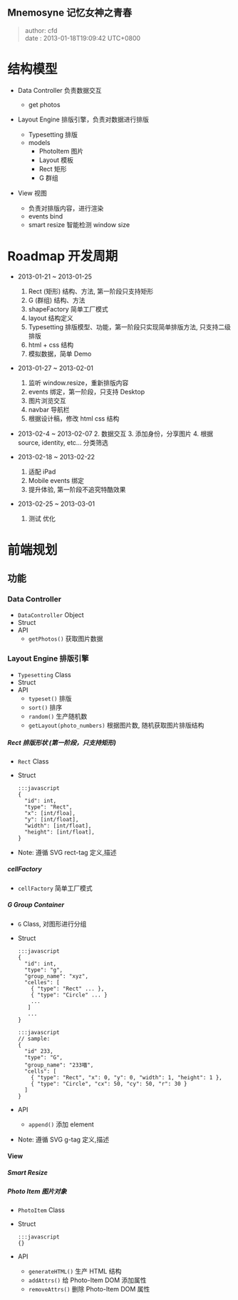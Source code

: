 Mnemosyne 记忆女神之青春
------------------------
> author: cfd   
> date  : 2013-01-18T19:09:42 UTC+0800

# 结构模型
  - Data Controller 负责数据交互
    * get photos

  - Layout Engine 排版引擎，负责对数据进行排版
    * Typesetting 排版
    * models
        * PhotoItem 图片
        * Layout 模板
        * Rect 矩形
        * G 群组

  - View 视图
    * 负责对排版内容，进行渲染
    * events bind
    * smart resize 智能检测 window size

# Roadmap 开发周期
  * 2013-01-21 ~ 2013-01-25
    1. Rect (矩形) 结构、方法, 第一阶段只支持矩形
    2. G (群组) 结构、方法
    3. shapeFactory 简单工厂模式
    4. layout 结构定义
    5. Typesetting 排版模型、功能，第一阶段只实现简单排版方法, 只支持二级排版
    6. html + css 结构
    7. 模拟数据，简单 Demo

  * 2013-01-27 ~ 2013-02-01
    1. 监听 window.resize，重新排版内容
    2. events 绑定，第一阶段，只支持 Desktop
    3. 图片浏览交互
    4. navbar 导航栏
    5. 根据设计稿，修改 html css 结构

  * 2013-02-4 ~ 2013-02-07
    2. 数据交互
    3. 添加身份，分享图片
    4. 根据 source, identity, etc... 分类筛选

  * 2013-02-18 ~ 2013-02-22
    1. 适配 iPad
    2. Mobile events 绑定
    3. 提升体验, 第一阶段不追究特酷效果

  * 2013-02-25 ~ 2013-03-01
    1. 测试 优化


# 前端规划

## 功能

### Data Controller
  * `DataController` Object
  * Struct
  * API
    - `getPhotos()` 获取图片数据

### Layout Engine 排版引擎
  * `Typesetting` Class
  * Struct
  * API
    - `typeset()` 排版
    - `sort()` 排序
    - `random()` 生产随机数
    - `getLayout(photo_numbers)` 根据图片数, 随机获取图片排版结构


##### Rect 排版形状 (第一阶段，只支持矩形)
  * `Rect` Class
  * Struct

        :::javascript
        {
          "id": int,
          "type": "Rect",
          "x": [int/floa],
          "y": [int/float],
          "width": [int/float],
          "height": [int/float],
        }

  * Note: 遵循 SVG rect-tag 定义,描述

##### cellFactory
  * `cellFactory` 简单工厂模式

##### G Group Container
  * `G` Class, 对图形进行分组
  * Struct

        :::javascript
        {
          "id": int,
          "type": "g",
          "group_name": "xyz",
          "celles": [
            { "type": "Rect" ... },
            { "type": "Circle" ... }
            ...
           ]
           ...
        }

        :::javascript
        // sample:
        {
          "id" 233,
          "type": "G",
          "group_name": "233喵",
          "cells": [
            { "type": "Rect", "x": 0, "y": 0, "width": 1, "height": 1 },
            { "type": "Circle", "cx": 50, "cy": 50, "r": 30 }
          ]
        }

  * API
    - `append()` 添加 element
  * Note: 遵循 SVG g-tag 定义,描述


#### View

##### Smart Resize

##### Photo Item 图片对象
  * `PhotoItem` Class
  * Struct

        :::javascript
        {}

  * API
    - `generateHTML()` 生产 HTML 结构
    - `addAttrs()` 给 Photo-Item DOM 添加属性
    - `removeAttrs()` 删除 Photo-Item DOM 属性
